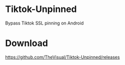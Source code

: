 # Tiktok-Unpinned
Bypass Tiktok SSL pinning on Android

# Download
https://github.com/TheVisual/Tiktok-Unpinned/releases
